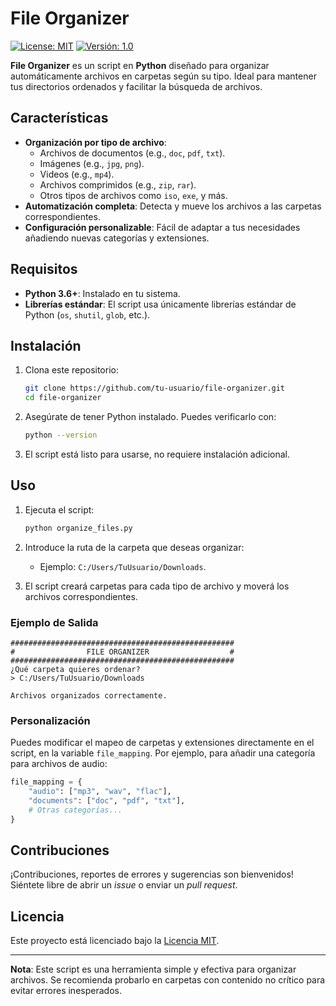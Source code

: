 # File Organizer

[![License: MIT](https://img.shields.io/badge/License-MIT-yellow.svg)](./LICENSE)
[![Versión: 1.0](https://img.shields.io/badge/Version-1.0-blue.svg)](./README.md)

**File Organizer** es un script en **Python** diseñado para organizar automáticamente archivos en carpetas según su tipo. Ideal para mantener tus directorios ordenados y facilitar la búsqueda de archivos.

## Características

- **Organización por tipo de archivo**:
  - Archivos de documentos (e.g., `doc`, `pdf`, `txt`).
  - Imágenes (e.g., `jpg`, `png`).
  - Videos (e.g., `mp4`).
  - Archivos comprimidos (e.g., `zip`, `rar`).
  - Otros tipos de archivos como `iso`, `exe`, y más.
- **Automatización completa**: Detecta y mueve los archivos a las carpetas correspondientes.
- **Configuración personalizable**: Fácil de adaptar a tus necesidades añadiendo nuevas categorías y extensiones.

## Requisitos

- **Python 3.6+**: Instalado en tu sistema.
- **Librerías estándar**: El script usa únicamente librerías estándar de Python (`os`, `shutil`, `glob`, etc.).

## Instalación

1. Clona este repositorio:
   ```bash
   git clone https://github.com/tu-usuario/file-organizer.git
   cd file-organizer
   ```

2. Asegúrate de tener Python instalado. Puedes verificarlo con:
   ```bash
   python --version
   ```

3. El script está listo para usarse, no requiere instalación adicional.

## Uso

1. Ejecuta el script:
   ```bash
   python organize_files.py
   ```

2. Introduce la ruta de la carpeta que deseas organizar:
   - Ejemplo: `C:/Users/TuUsuario/Downloads`.

3. El script creará carpetas para cada tipo de archivo y moverá los archivos correspondientes.

### Ejemplo de Salida

```plaintext
##################################################
#                FILE ORGANIZER                  #
##################################################
¿Qué carpeta quieres ordenar?
> C:/Users/TuUsuario/Downloads

Archivos organizados correctamente.
```

### Personalización

Puedes modificar el mapeo de carpetas y extensiones directamente en el script, en la variable `file_mapping`. Por ejemplo, para añadir una categoría para archivos de audio:

```python
file_mapping = {
    "audio": ["mp3", "wav", "flac"],
    "documents": ["doc", "pdf", "txt"],
    # Otras categorías...
}
```

## Contribuciones

¡Contribuciones, reportes de errores y sugerencias son bienvenidos! Siéntete libre de abrir un _issue_ o enviar un _pull request_.

## Licencia

Este proyecto está licenciado bajo la [Licencia MIT](./LICENSE).

---

**Nota**: Este script es una herramienta simple y efectiva para organizar archivos. Se recomienda probarlo en carpetas con contenido no crítico para evitar errores inesperados.
